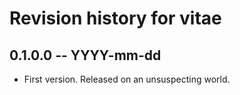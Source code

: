 # Revision history for vitae

## 0.1.0.0  -- YYYY-mm-dd

* First version. Released on an unsuspecting world.
